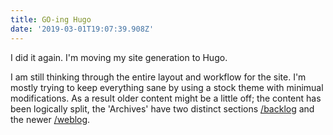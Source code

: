 ```yaml
---
title: GO-ing Hugo
date: '2019-03-01T19:07:39.908Z'
---
```

I did it again. I'm moving my site generation to Hugo.

I am still thinking through the entire layout and workflow for the site. I'm mostly trying to keep everything sane by using a stock theme with minimual modifications. As a result older content might be a little off; the content has been logically split, the 'Archives' have two distinct sections [/backlog](/backlog/) and the newer [/weblog](/weblog/).
